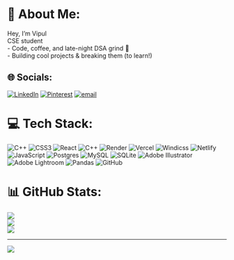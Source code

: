 # 💫 About Me:
Hey, I’m Vipul   <br>CSE student<br>- Code, coffee, and late-night DSA grind 🌙  <br>- Building cool projects & breaking them (to learn!)  <br>  


## 🌐 Socials:
[![LinkedIn](https://img.shields.io/badge/LinkedIn-%230077B5.svg?logo=linkedin&logoColor=white)](https://linkedin.com/in/https://www.linkedin.com/in/vipul-singh-841880250/) [![Pinterest](https://img.shields.io/badge/Pinterest-%23E60023.svg?logo=Pinterest&logoColor=white)](https://pinterest.com/https://pin.it/3zIFg2dgB) [![email](https://img.shields.io/badge/Email-D14836?logo=gmail&logoColor=white)](mailto:vkachhawaha25@gmail.com) 

# 💻 Tech Stack:
![C++](https://img.shields.io/badge/c++-%2300599C.svg?style=for-the-badge&logo=c%2B%2B&logoColor=white) ![CSS3](https://img.shields.io/badge/css3-%231572B6.svg?style=for-the-badge&logo=css3&logoColor=white) ![React](https://img.shields.io/badge/react-%2320232a.svg?style=for-the-badge&logo=react&logoColor=%2361DAFB) ![C++](https://img.shields.io/badge/c++-%2300599C.svg?style=for-the-badge&logo=c%2B%2B&logoColor=white) ![Render](https://img.shields.io/badge/Render-%46E3B7.svg?style=for-the-badge&logo=render&logoColor=white) ![Vercel](https://img.shields.io/badge/vercel-%23000000.svg?style=for-the-badge&logo=vercel&logoColor=white) ![Windicss](https://img.shields.io/badge/windicss-48B0F1.svg?style=for-the-badge&logo=windi-css&logoColor=white) ![Netlify](https://img.shields.io/badge/netlify-%23000000.svg?style=for-the-badge&logo=netlify&logoColor=#00C7B7) ![JavaScript](https://img.shields.io/badge/javascript-%23323330.svg?style=for-the-badge&logo=javascript&logoColor=%23F7DF1E) ![Postgres](https://img.shields.io/badge/postgres-%23316192.svg?style=for-the-badge&logo=postgresql&logoColor=white) ![MySQL](https://img.shields.io/badge/mysql-4479A1.svg?style=for-the-badge&logo=mysql&logoColor=white) ![SQLite](https://img.shields.io/badge/sqlite-%2307405e.svg?style=for-the-badge&logo=sqlite&logoColor=white) ![Adobe Illustrator](https://img.shields.io/badge/adobe%20illustrator-%23FF9A00.svg?style=for-the-badge&logo=adobe%20illustrator&logoColor=white) ![Adobe Lightroom](https://img.shields.io/badge/Adobe%20Lightroom-31A8FF.svg?style=for-the-badge&logo=Adobe%20Lightroom&logoColor=white) ![Pandas](https://img.shields.io/badge/pandas-%23150458.svg?style=for-the-badge&logo=pandas&logoColor=white) ![GitHub](https://img.shields.io/badge/github-%23121011.svg?style=for-the-badge&logo=github&logoColor=white)
# 📊 GitHub Stats:
![](https://github-readme-stats.vercel.app/api?username=VipulSinghK&theme=react&hide_border=false&include_all_commits=true&count_private=true)<br/>
![](https://nirzak-streak-stats.vercel.app/?user=VipulSinghK&theme=react&hide_border=false)<br/>
![](https://github-readme-stats.vercel.app/api/top-langs/?username=VipulSinghK&theme=react&hide_border=false&include_all_commits=true&count_private=true&layout=compact)

---
[![](https://visitcount.itsvg.in/api?id=VipulSinghK&icon=0&color=0)](https://visitcount.itsvg.in)

<!-- Proudly created with GPRM ( https://gprm.itsvg.in ) -->
